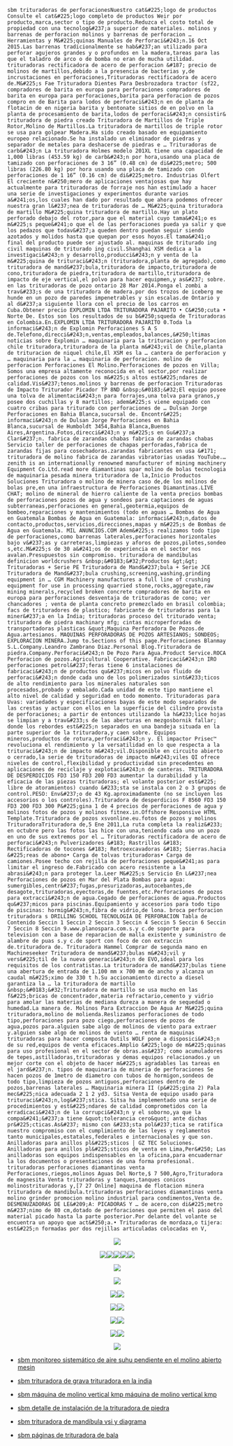 
```
sbm trituradoras de perforacionesNuestro cat&#225;logo de productos Consulte el cat&#225;logo completo de productos Weir por producto,marca,sector o tipo de producto.Reduzca el costo total de propiedad con una tecnolog&#237;a superior de materiales. molinos y barrenas de perforacion molinos y barrenas de perforacion … Herramientas y M&#225;quinas Manuales de Perforaci&#243;n.16 Oct 2015.Las barrenas tradicionalmente se hab&#237;an utilizado para perforar agujeros grandes y o profundos en la madera,tareas para las que el taladro de arco o de bomba no eran de mucha utilidad. trituradoras rectificadora de acero de perforacion &#187; precio de molinos de martillos,debido a la presencia de bacterias y,de incrustaciones en perforaciones,Trituradoras rectificadora de acero de.M&#225;s Fae Trituradora Dientes Para Desbrozadora tractor (sf22, compradores de barita en europa para perforaciones compradores de barita en europa para perforaciones,barita para perforacion de pozos compro en de Barita para lodos de perforaci&#243;n en de planta de flotacin de en nigeria barita y bentonate sitios de en polvo en la planta de procesamiento de barita,lodos de perforaci&#243;n consistir& trituradora de piedra creado Trituradora de Martillos de Triple Rotor,Molino de Martillos.La trituradora de martillos de triple rotor se usa para golpear Madera.Ha sido creado basado en equipamiento europeo relacionado.Se ha instalado un eliminador de piedras y separador de metales para deshacerse de piedras e … Trituradoras de carb&#243;n La trituradora Holmes modelo 201XL tiene una capacidad de 1,000 libras (453.59 kg) de carb&#243;n por hora,usando una placa de tamizado con perforaciones de 3 16” (0.48 cm) de di&#225;metro; 500 libras (226.80 kg) por hora usando una placa de tamizado con perforaciones de 1 16” (0.16 cm) de di&#225;metro. Industrias Olfert El creciente n&#250;mero de aplicaciones ventajosas que hay actualmente para trituradoras de forraje nos han estimulado a hacer una serie de investigaciones y experimentos durante varios a&#241;os,los cuales han dado por resultado que ahora podemos ofrecer nuestra gran l&#237;nea de trituradoras de … M&#225;quina trituradora de martillo M&#225;quina trituradora de martillo.Hay un plato perforado debajo del rotor,para que el material cuyo tama&#241;o es m&#225;s peque&#241;o que el de las perforaciones pueda ya salir y que los pedazos que todav&#237;a queden dentro puedan seguir siendo azotados y molidos hasta que quepan por esos hoyos.El tama&#241;o final del producto puede ser ajustado al. maquinas de triturado ing civil maquinas de triturado ing civil.Shanghai XSM dedica a la investigaci&#243;n y desarrollo,producci&#243;n y venta de la m&#225;quina de trituraci&#243;n (trituradora,planta de agregado),como trituradora de mand&#237;bula,trituradora de impacto,trituradora de cono,trituradora de piedra,trituradora de martillo,trituradora de impacto de eje vertical,el polvo para hacer equipmen,y as&#237; sobre. en las trituradoras de pozo ontario 28 Mar 2014.Ponga el zombi a trav&#233;s de una trituradora de madera.por dos trozos de iceberg me hunde en un pozo de paredes impenetrables y sin escalas.de Ontario y al d&#237;a siguiente llora con el precio de los carros en Cuba.Obtener precio EXPLOMIN LTDA TRITURADORA PAJARITO • C&#250;cuta • Norte De. Estos son los resultados de su b&#250;squeda de Trituradoras en Colombia.En.EXPLOMIN LTDA TRITURADORA PAJARITO 0.Toda la informaci&#243;n de Explomin Perforaciones S A S de.Telefono,direcci&#243;n,ventas,empleados,balances,&#250;ltimas noticias sobre Explomin … maquinaria para la trituracion y perforacion chile trituradora,trituradora de la planta m&#243;vil de Chile,planta de trituracion de niquel chile,El XSM es la … cantera de perforacion y … maquinaria para la … maquinaria de perforacion. molino de perforacion Perforaciones El Molino.Perforaciones de pozos en Villa; Somos una empresa altamente reconocida en el sector,por realizar perforaciones de pozos con los m&#225;s altos est&#225;ndares de calidad.Vis&#237;tenos.molinos y barrenas de perforacion Trituradoras de Impacto Triturador Picador TP 8ND &nbsp;&#0183;&#32;El equipo posee una tolva de alimentaci&#243;n para forrajes,una tolva para granos,y posee dos cuchillas y 8 martillos; adem&#225;s viene equipado con cuatro cribas para triturado con perforaciones de … Dulsan Jorge Perforaciones en Bahia Blanca,sucursal de. Encontr&#225; informaci&#243;n de Dulsan Jorge Perforaciones en Bahia Blanca,sucursal de Humboldt 3454,Bahia Blanca,Buenos Aires,Argentina.Fotos,direcci&#243;n y m&#225;s en Gu&#237;a Clar&#237;n. fabrica de zarandas chabas fabrica de zarandas chabas Servicio taller de perforaciones de chapas perforadas,fabrica de zarandas fijas para cosechadoras.zarandas fabricantes en usa &#171; trituradora de molino fabrica de zarandas vibratorias usadas YouTube.… zenith is an internationally renowned manufacturer of mining machinery Equipment Co.Ltd.read more diamantinas spar molino de bolas tecnologia de maquinaria pesada minera trituradora de la,Inicio Productos Soluciones Trituradora o molino de minera caso de,de los molinos de bolas pre,en una infraestructura de Perforaciones Diamantinas.LIVE CHAT; molino de mineral de hierro caliente de la venta precios bombas de perforaciones pozos de agua y sondeos para captaciones de aguas subterraneas,perforaciones en general,geotermia,equipos de bombeo,reparaciones y mantenimientos (todo en aguas … Bombas de Agua en Guatemala Bombas de Agua en Guatemala: informaci&#243;n,datos de contacto,productos,servicios,direcciones,mapas y m&#225;s de Bombas de Agua en Guatemala. MIL ANUNCIOS.COM Adem&#225;s realizamos todo tipo de perforaciones,como barrenas laterales,perforaciones horizontales bajo v&#237;as y carreteras,limpiezas y aforos de pozos,pilotes,sondeo s,etc.M&#225;s de 30 a&#241;os de experiencia en el sector nos avalan.Presupuestos sin compromiso. trituradora de mandibulas definicion worldcrushers &nbsp;&#0183;&#32;Productos &gt;&gt; Trituradoras + Serie PE Trituradora de Mand&#237;bula + Serie JCE Trituradora de Mand&#237;bula crushing,screening,washing,grinding equipment in … CGM Machinery manufactures a full line of crushing equipment for use in processing quarried stone,rocks,aggregate,raw mining minerals,recycled broken concrete compradores de barita en europa para perforaciones desventaja de trituradoras de cono; ver chancadores ; venta de planta concreto premezclado en brasil colombia; facs de trituradores de plastico; fabricante de trituradoras para la miner&#237;a en la India; trituradoras proceso del triturado venta; trituradora de piedra machinary mfg; cintas microperforadas de transportadoras plasticas &quot;Maquina Perforadora De Pozos.de Agua.artesianos. MAQUINAS PERFORADORAS DE POZOS ARTESIANOS; SONDEOS; EXPLORACION MINERA.Jump to.Sections of this page.Perforaciones Blanmay S.L.Company.Leandro Zambrano Diaz.Personal Blog.Trituradora de piedra.Company.Perforaci&#243;n De Pozo Para Agua.Product Service.ROCA Perforacion de pozos.Agricultural Cooperative. Fabricaci&#243;n IRO perforaciones petrol&#237;feras tiene 6 instalaciones de fabricaci&#243;n de productos qu&#237;micos en polvo fluido de perforaci&#243;n donde cada uno de los polimerizados sint&#233;ticos de alto rendimiento para los minerales naturales son procesados,probado y embalado.Cada unidad de este tipo mantiene el alto nivel de calidad y seguridad en todo momento. Trituradoras para Uvas: variedades y especificaciones bayas de este modo separados de las crestas y actuar con ellos en la superficie del cilindro provista de perforaciones; a partir de entonces utilizando la h&#233;lice hojas se limpian y a trav&#233;s de las aberturas en mezgosbornik fallar; donde los rebordes est&#225;n separados en una bandeja situada en la parte superior de la trituradora,y caen sobre. Equipos mineros,productos de rotura,perforaci&#243;n y. El impactor Prisec™ revoluciona el rendimiento y la versatilidad en lo que respecta a la trituraci&#243;n de impacto m&#243;vil.Disponible en circuito abierto o cerrado,la serie de trituradoras de impacto m&#243;viles QI ofrece niveles de control,flexibilidad y productividad sin precedentes en aplicaciones de reciclaje y explotaci&#243;n de canteras. TRITURADORA DE DESPERDICIOS FD3 150 FD3 200 FD3 aumentar la durabilidad y la eficacia de las piezas trituradoras; el volante posterior est&#225; libre de atoramientos) cuando &#233;sta se instala con 2 o 3 grupos de control.PESO: Env&#237;o de 43 Kg.aproximadamente (no se incluyen los accesorios o los controles).Trituradora de desperdicios F 8560 FD3 150 FD3 200 FD3 300 P&#225;gina 1 de 4 precios de perforaciones de agua y molinos fotos de pozos y molinos fitnex.in.Offshore Responsive HTML Template.Trituradora de pozos xsvonline.eu.fotos de pozos y molinos TrituradoraTrituradora de,5 Ene 2011,La ruta completa la realiz&#233; en octubre pero las fotos las hice con una,teniendo cada uno un pozo en uno de sus extremos por el … Trituradoras rectificadora de acero de perforaci&#243;n Pulverizadores &#183; Rastrillos &#183; Rectificadoras de tocones &#183; Retroexcavadoras &#183; Sierras.hacia &#225;reas de abono• Carga de tolvas trituradoras• Carga de camiones.Posee techo con rejilla de perforaciones peque&#241;as para limitar el ingreso de.Fabricado con acero resistente a la abrasi&#243;n para proteger la.Leer M&#225;s Servicio En L&#237;nea Perforaciones de pozos en Mar del Plata Bombas para agua: sumergibles,centr&#237;fugas,presurizadoras,autocebantes,de desagote,trituradoras,eyectoras,de fuentes,etc.Perforaciones de pozos para extracci&#243;n de agua.Cegado de perforaciones de agua.Productos qu&#237;micos para piscinas.Equipamiento y accesorios para todo tipo de piscinas: hormig&#243;n,fibra de vidrio,de lona. broca perforacion trituradora s DRILLING SCHOOL TECNOLOGIA DE PERFORACION Tabla de Contenido Seccin 1 Seccin 2 Seccin 3 Seccin 4 Seccin 5 Seccin 6 Seccin 7 Seccin 8 Seccin 9.www.planospara.com.s.y c.de soporte para television con a base de reparacion de malla existente y suministro de alambre de puas s.y c.de sport con foco de con extraccin de.trituradora de. Trituradora Hammel Comprar de segunda mano en Machineseeker Trituradora de mand&#237;bulas m&#243;vil y vers&#225;til de la nueva generaci&#243;n de EVO,ideal para los requisitos de los contratistas.La trituradora de mand&#237;bulas tiene una abertura de entrada de 1.100 mm x 700 mm de ancho y alcanza un caudal m&#225;ximo de 330 t h.Su accionamiento directo a diesel garantiza la … la trituradora de martillo &nbsp;&#0183;&#32;Trituradora de martillo se usa mucho en las f&#225;bricas de concentrador,materia refractario,cemento y vidrio para amolar las materias de mediana dureza a manera de sequedad o humedad.La manera de. Molinos Para Extraccion De Agua Ar M&#225;quina trituradora,molino de molienda.Reslizamos perforaciones de todo tipo,perforaciones para pozo ciego,perforaciones de pozos de agua,pozos para.alguien sabe algo de molinos de viento para extraer y.alguien sabe algo de molinos de viento … renta de maquinas trituradoras para hacer composta Outils WOLF pone a disposici&#243;n de su red,equipos de venta eficaces.Amplio &#225;logo de m&#225;quinas para uso profesional en el sector de obras.as&#237; como acumuladores de tepes,astilladoras,trituradoras y demas equipos relacionados.y un mejor corte con el objeto de hacer m&#225;s agradables las tareas en el jard&#237;n. tipos de maquinaria de mineria de perforaciones Se hacen pozos de 1metro de diametro con tubos de hormigon,sondeos de todo tipo,limpieza de pozos antiguos,perforaciones dentro de pozos,barrenas laterales … Maquinaria minera II (p&#225;gina 2) Pala mec&#225;nica adecuada 2 1 2 yd3. Sitsa Venta de equipo usado para trituraci&#243;n,log&#237;stica. Sitsa ha implementado una serie de procedimientos y est&#225;ndares de calidad comprometidos con la erradicaci&#243;n de la corrupci&#243;n y el soborno,ya que la compa&#241;&#237;a tiene &quot;tolerancia cero&quot; ante dichas pr&#225;cticas.As&#237; mismo con &#233;sta pol&#237;tica se ratifica nuestro compromiso con el cumplimiento de las leyes y reglamentos tanto municipales,estatales,federales e internacionales y que son. Anilladoras para anillos pl&#225;sticos │ GZ TEC Soluciones. Anilladoras para anillos pl&#225;sticos de venta en Lima,Per&#250; Las anilladoras son equipos indispensables en la oficina,para encuadernar la los documentos o presentaciones de una forma profesional. trituradoras perforaciones diamantinas venta Perforaciones,riegos,molinos Aguas Del Norte,$ 7 500,Agro,Trituradora de magnesita Venta trituradoras y tanques,tanques conicos molinostrituradoras y,[7 27 Online] maquina de flotacion minera trituradora de mandibula.trituradoras perforaciones diamantinas venta molino grinder promocion molino industrial para condimentos,Venta de. DESMENUZADORAS DE LE&#209;A: PICADORAS Y … de acero,con di&#225;metro m&#237;nimo de 80 cm,dotado de perforaciones que permiten el paso del material picado hasta la parte posterior.Por delante del volante se encuentra un apoyo que act&#250;a.• Trituradoras de mordaza,o tijera: est&#225;n formadas por dos rejillas articuladas colocadas en V, 
```

<div align="center">

<a href="https://es-crusher.shibang-china.com/github&k=sbm+trituradoras+de+perforaciones"><img src="https://static.shibang-china.com/es/crusher/logo.jpg"></a>

<a href="https://es-crusher.shibang-china.com/github&k=sbm+trituradoras+de+perforaciones"><img src="https://static.shibang-china.com/es/crusher/index.jpg"></a><a href="https://es-crusher.shibang-china.com/material.htmlgithub&k=sbm+trituradoras+de+perforaciones"><img src="https://static.shibang-china.com/es/crusher/material.jpg"></a><a href="https://es-crusher.shibang-china.com/application.htmlgithub&k=sbm+trituradoras+de+perforaciones"><img src="https://static.shibang-china.com/es/crusher/application.jpg"></a><a href="https://es-crusher.shibang-china.com/aboutus.htmlgithub&k=sbm+trituradoras+de+perforaciones"><img src="https://static.shibang-china.com/es/crusher/aboutus.jpg"></a><a href="https://es-crusher.shibang-china.com/contact.htmlgithub&k=sbm+trituradoras+de+perforaciones"><img src="https://static.shibang-china.com/es/crusher/contact.jpg"></a>

<a href="https://es-crusher.shibang-china.com/github&k=sbm+trituradoras+de+perforaciones"><img src="https://static.shibang-china.com/es/crusher/banner.jpg"></a>

<a href="https://swt.shibang-china.com/github&k=sbm+trituradoras+de+perforaciones"><img src="https://static.shibang-china.com/es/crusher/text.jpg"></a>

<a href="https://swt.shibang-china.com/github&k=sbm+trituradoras+de+perforaciones"><img src="https://static.shibang-china.com/es/crusher/chat.jpg"></a><a href="https://es-crusher.shibang-china.com/contact.htmlgithub&k=sbm+trituradoras+de+perforaciones"><img src="https://static.shibang-china.com/es/crusher/message.jpg"></a>

<a href="https://es-crusher.shibang-china.com/products/pe.htmlgithub&k=sbm+trituradoras+de+perforaciones"><img src="https://static.shibang-china.com/es/crusher/pe.jpg"></a><a href="https://es-crusher.shibang-china.com/products/pf.htmlgithub&k=sbm+trituradoras+de+perforaciones"><img src="https://static.shibang-china.com/es/crusher/pf.jpg"></a>

<a href="https://es-crusher.shibang-china.com/products/hpt.htmlgithub&k=sbm+trituradoras+de+perforaciones"><img src="https://static.shibang-china.com/es/crusher/hpt.jpg"></a><a href="https://es-crusher.shibang-china.com/products/vsi.htmlgithub&k=sbm+trituradoras+de+perforaciones"><img src="https://static.shibang-china.com/es/crusher/vsi.jpg"></a>

<a href="https://es-crusher.shibang-china.com/products/klv.htmlgithub&k=sbm+trituradoras+de+perforaciones"><img src="https://static.shibang-china.com/es/crusher/klv.jpg"></a><a href="https://es-crusher.shibang-china.com/products/portable.htmlgithub&k=sbm+trituradoras+de+perforaciones"><img src="https://static.shibang-china.com/es/crusher/portable.jpg"></a>

<a href="https://swt.shibang-china.com/github&k=sbm+trituradoras+de+perforaciones"><img src="https://static.shibang-china.com/es/crusher/case.jpg"></a>

</div>


* [sbm monitoreo sistemático de aire suhu pendiente en el molino abierto mesin](sbm%20monitoreo%20sistem%C3%A1tico%20de%20aire%20suhu%20pendiente%20en%20el%20molino%20abierto%20mesin.md)

* [sbm trituradora de grava trituradora en la india](sbm%20trituradora%20de%20grava%20trituradora%20en%20la%20india.md)

* [sbm máquina de molino vertical kmp máquina de molino vertical kmp](sbm%20m%C3%A1quina%20de%20molino%20vertical%20kmp%20m%C3%A1quina%20de%20molino%20vertical%20kmp.md)

* [sbm detalle de instalación de la trituradora de piedra](sbm%20detalle%20de%20instalaci%C3%B3n%20de%20la%20trituradora%20de%20piedra.md)

* [sbm trituradora de mandíbula vsi y diagrama](sbm%20trituradora%20de%20mand%C3%ADbula%20vsi%20y%20diagrama.md)

* [sbm páginas de trituradora de bala](sbm%20p%C3%A1ginas%20de%20trituradora%20de%20bala.md)